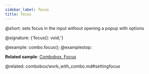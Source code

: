 ```yaml
---
sidebar_label: focus
title: focus
---          
```


@short: sets focus in the input without opening a popup with options

@signature: {'focus(): void;'}

@example:
combo.focus();
@examplestop:

**Related sample**: [Combobox. Focus](https://snippet.dhtmlx.com/hp6b5sxe)

@related: combobox/work_with_combo.md#settingfocus
